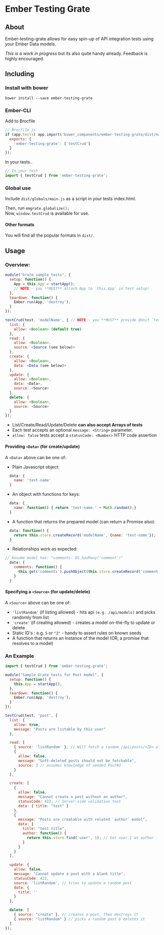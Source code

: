 Ember Testing Grate
===========

About
-----

Ember-testing-grate allows for easy spin-up of API integration tests 
using your Ember Data models.

*This is a work in progress* but its also quite handy already. Feedback
is highly encouraged.

Including
------------
### Install with bower
```bower install --save ember-testing-grate```

### Ember-CLI

Add to Brocfile
```js
// Brocfile.js
if (app.tests) app.import('bower_components/ember-testing-grate/dist/named-amd/main.js', {
  exports: {
    'ember-testing-grate': ['testCrud']
  }
});
```
In your tests..
```js
// In your test
import { testCrud } from 'ember-testing-grate';
```

### Global use
Include `dist/globals/main.js` as a script in your tests index.html.

Then, run `emgrate.globalize();`  
Now, `window.testCrud` is available for use.


#### Other formats
You will find all the popular formats in `dist/`.

Usage
--------

### Overview:

```js
module("Grate sample tests", {
  setup: function() {
    App = this.App = startApp();
    // NOTE - you **MUST** attach App to `this.App` in test setup!
  },
  teardown: function() {
    Ember.run(App, 'destroy');
  }
});

testCrud(test, 'modelName', { // NOTE - you **MUST** provide QUnit `test` function first!
  list: {
    allow: <Boolean> (default true)
  },
  read: {
    allow: <Boolean>,
    source: <Source (see below)>
  },
  create: {
    allow: <Boolean>,
    data: <Data (see below)>
  },
  update: {
    allow: <Boolean>,
    data: <Data>,
    source: <Source>
  },
  delete: {
    allow: <Boolean>,
    source: <Source>
  }
});
```

* List/Create/Read/Update/Delete **can also accept Arrays of tests**
* Each test accepts an optional `message: <String>` parameter.
* `allow: false` tests accept a `statusCode: <Number>` HTTP code assertion

#### Providing `<Data>` (for create/update)
A `<Data>` above can be one of:

* Plain Javascript object:
```js
  data: {
    name: 'test-name'
  }
```

* An object with functions for keys:
```js
  data: {
    name: function() { return 'test-name-' + Math.random();}
  }
```

* A function that returns the prepared model (can return a Promise also):
```js
  data: function() {
    return this.store.createRecord('modelName', {name: 'test-name'});
  }
```

* Relationships work as expected:
```js
// Assume model has: "comments: DS.hasMany('comment')"
  data: {
    comments: function() {
      this.get('comments').pushObject(this.store.createRecord('comment'));
    }
  }
```

#### Specifying a `<Source>` (for update/delete)
A `<Source>` above can be one of:
* `'listRandom'` (if listing allowed) - hits api `(e.g. /api/models)` and picks randomly from list
* `'create'` (if creating allowed) - creates a model on-the-fly to update or delete
* Static ID's : e.g. `5` or `"2"` - handy to assert rules on known seeds
* A function that returns an instance of the model (OR, a promise that resolves to a model)

### An Example

```js
import { testCrud } from 'ember-testing-grate';

module("Sample Grate tests for Post model", {
  setup: function() {
    this.App = startApp();
  },
  teardown: function() {
    Ember.run(App, 'destroy');
  }
});

testCrud(test, 'post', {
  list: {
    allow: true,
    message: "Posts are listable by this user"
  },

  read: [
    { source: 'listRandom' }, // Will fetch a random /api/posts/<ID> after listing
    {
      allow: false,
      message: "Soft-deleted posts should not be fetchable",
      source: 3 // assumes knowledge of seeded Post#3
    }
  ],

  create: [
    {
      allow: false,
      message: "Cannot create a post without an author",
      statusCode: 422, // Server-side validation test
      data: { title: "test" }
    },
    {
      message: "Posts are creatable with related `author` model",
      data: {
        title: "test title",
        author: function() {
          return this.store.find('user', 1); // Set user 1 as author
        }
      }
    }
  ],

  update: {
    allow: false,
    message: "Cannot update a post with a blank title",
    statusCode: 422,
    source: 'listRandom', // tries to update a random post
    data: {
      title: ''
    }
  },

  delete: [
    { source: "create" }, // creates a post, then destroys it
    { source: "listRandom" } // picks a random post & deletes it
  ]
});

```
